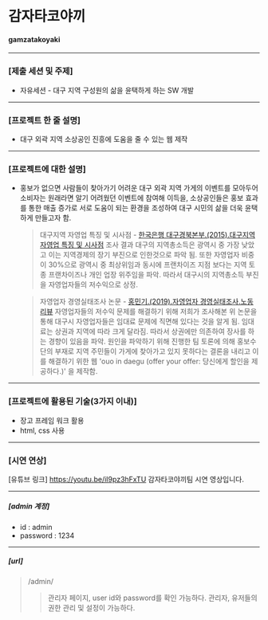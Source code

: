 # 감자타코야끼
#### gamzatakoyaki

------------

### [제출 세션 및 주제]
* 자유세션 - 대구 지역 구성원의 삶을 윤택하게 하는 SW 개발

------------

### [프로젝트 한 줄 설명]
* 대구 외곽 지역 소상공인 진흥에 도움을 줄 수 있는 웹 제작

------------

### [프로젝트에 대한 설명]
* 홍보가 없으면 사람들이 찾아가기 어려운 대구 외곽 지역 가게의 이벤트를 모아두어 소비자는 원래라면 알기 어려웠던 이벤트에 참여해 이득을, 소상공인들은 홍보 효과를 통한 매출 증가로 서로 도움이 되는 환경을 조성하여 대구 시민의 삶을 더욱 윤택하게 만들고자 함.

  > 대구지역 자영업 특징 및 시사점 - [한국은행 대구경북본부.(2015).대구지역 자영업 특징 및 시사점](https://www.bok.or.kr/portal/bbs/P0000800/view.do?nttId=210900&menuNo=200560&searchBbsSeCd=z12&pageIndex=5)
조사 결과 대구의 지역총소득은 광역시 중 가장 낮았고 이는 지역경제의 장기 부진으로 인한것으로 파악 됨. 또한 자영업자 비중이 30%으로 광역시 중 최상위임과 동시에 프랜차이즈 지점 보다는 지역 토종 프랜차이즈나 개인 업장 위주임을 파악. 따라서 대구시의 지역총소득 부진을 자영업자들의 저수익으로 상정.

  > 자영업자 경영실태조사 논문 - [홍민기.(2019).자영업자 경영실태조사.노동리뷰](https://www.dbpia.co.kr/journal/articleDetail?nodeId=NODE08735089)
자영업자들의 저수익 문제를 해결하기 위해 저희가 조사해본 위 논문을 통해 대구시 자영업자들은 임대료 문제에 직면해 있다는 것을 알게 됨. 임대료는 상권과 지역에 따라 크게 달라짐. 따라서 상권에만 의존하여 장사를 하는 경향이 있음을 파악. 원인을 파악하기 위해 진행한 팀 토론에 의해 홍보수단의 부재로 지역 주민들이 가게에 찾아가고 있지 못하다는 결론을 내리고 이를 해결하기 위한 웹 'ouo in daegu (offer your offer: 당신에게 할인을 제공하다.)' 을 제작함.

------------

### [프로젝트에 활용된 기술(3가지 이내)]
* 장고 프레임 워크 활용
* html, css 사용

------------

### [시연 연상]
[유튜브 링크] https://youtu.be/iI9pz3hFxTU
감자타코야끼팀 시연 영상입니다. 

------------

##### [admin 계정]
  * id : admin
  * password : 1234

------------
##### [url]
> /admin/
>> 관리자 페이지, user id와 password를 확인 가능하다.
>> 관리자, 유저들의 권한 관리 및 설정이 가능하다.
